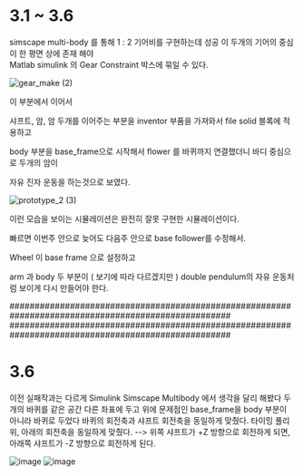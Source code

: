 # 3.1 ~ 3.6 



simscape multi-body 를 통해  1 : 2 기어비를 구현하는데 성공
이 두개의 기어의 중심이 한 평면 상에 존재 해야  
Matlab simulink 의 Gear Constraint 박스에 묶일 수 있다.

![gear_make (2)](https://user-images.githubusercontent.com/66929200/223035130-0924b8fb-b003-4957-9d5c-606f16d8ffff.gif)


이 부분에서 이어서 

샤프트, 암, 암 두개를 이어주는 부분을 inventor 부품을 가져와서 file solid 블록에 적용하고

body 부분을 base_frame으로 시작해서 flower 를 바퀴까지 연결했더니 바디 중심으로 두개의 암이

자유 진자 운동을 하는것으로 보였다. 

![prototype_2 (3)](https://user-images.githubusercontent.com/66929200/223037730-e9d1c27e-c612-4c62-8bc7-99ccb83251e8.gif)

이런 모습을 보이는 시뮬레이션은 완전히 잘못 구현한 시뮬레이션이다.


빠르면 이번주 안으로 늦어도 다음주 안으로 base follower를 수정해서.

Wheel 이 base frame 으로 설정하고

arm 과 body 두 부분이 ( 보기에 따라 다르겠지만 )  double pendulum의 자유 운동처럼 보이게 다시 만들어야 한다.

####################################################################################################
####################################################################################################

# 3.6 


이전 실패작과는 다르게
Simulink Simscape Multibody 에서 생각을 달리 해봤다
두개의 바퀴를 같은 공간 다른 좌표에 두고 
위에 문제점인 base_frame을 body 부분이 아니라 바퀴로 두었다 
바퀴의 회전축과 샤프트 회전축을 동일하게 맞췄다.
타이밍 풀리 위, 아래의 회전축을 동일하게 맞췄다. --> 위쪽 샤프트가 +Z 방향으로 회전하게 되면, 아래쪽 샤프트가 -Z 방향으로 회전하게 된다.

![image](https://user-images.githubusercontent.com/66929200/223115952-01cdce5c-f00e-469e-b5bb-fa2c4853c7ff.png)
![image](https://user-images.githubusercontent.com/66929200/223116980-0a4d8bad-310f-4629-a01d-993db49a58b9.png)

